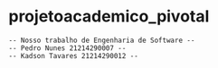 # projetoacademico_pivotal
```
-- Nosso trabalho de Engenharia de Software --
-- Pedro Nunes 21214290007 --
-- Kadson Tavares 21214290012 --

```
